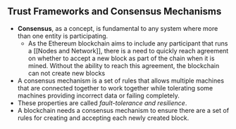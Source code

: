 ## Trust Frameworks and Consensus Mechanisms
- **Consensus**, as a concept, is fundamental to any system where more than one entity is participating.
	- As the Ethereum blockchain aims to include any participant that runs a [[Nodes and Network]], there is a need to quickly reach agreement on whether to accept a new block as part of the chain when it is mined. Without the ability to reach this agreement, the blockchain can not create new blocks
- A consensus mechanism is a set of rules that allows multiple machines that are connected together to work together while tolerating some machines providing incorrect data or failing completely.
- These properties are called *fault-tolerance and resilience*. 
- A blockchain needs a consensus mechanism to ensure there are a set of rules for creating and accepting each newly created block.
